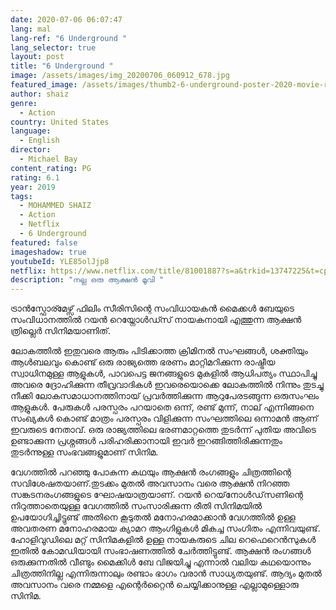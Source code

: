 ```yaml
---
date: 2020-07-06 06:07:47
lang: mal
lang-ref: "6 Underground "
lang_selector: true
layout: post
title: "6 Underground "
image: /assets/images/img_20200706_060912_678.jpg
featured_image: /assets/images/thumb2-6-underground-poster-2020-movie-ryan-reynolds-melanie-laurent.jpg
author: shaiz
genre:
  - Action
country: United States
language:
  - English
director:
  - Michael Bay
content_rating: PG
rating: 6.1
year: 2019
tags:
  - MOHAMMED SHAIZ
  - Action
  - Netflix
  - 6 Underground
featured: false
imageshadow: true
youtubeId: YLE85olJjp8
netflix: https://www.netflix.com/title/81001887?s=a&trkid=13747225&t=cp
description: "നല്ല ഒരു ആക്ഷൻ മൂവി "
---
```

ട്രാൻസ്ഫോര്മേഴ്സ് ഫിലിം സീരിസിന്റെ  സംവിധായകൻ മൈക്കൾ ബേയുടെ സംവിധാനത്തിൽ റയൻ റെയ്നോൾഡ്സ് നായകനായി എത്തുന്ന ആക്ഷൻ ത്രില്ലെർ സിനിമയാണിത്. 

ലോകത്തിൽ ഇതുവരെ ആരും പിടിക്കാത്ത ക്രിമിനൽ സംഘങ്ങൾ, ശക്തിയും ആൾബലവും കൊണ്ട് ഒരു രാജ്യത്തെ ഭരണം മാറ്റിമറിക്കുന്ന രാഷ്ട്രീയ സ്വാധിനമുള്ള
ആളുകൾ, പാവപെട്ട ജനങ്ങളുടെ മുകളിൽ ആധിപത്യം സ്ഥാപിച്ചു അവരെ ദ്രോഹിക്കുന്ന തീവ്രവാദികൾ ഇവരെയൊക്കെ ലോകത്തിൽ നിന്നും തുടച്ചു നീക്കി ലോകസമാധാനത്തിനായ്‌ പ്രവർത്തിക്കുന്ന ആറുപേരടങ്ങുന്ന  ഒരുസംഘം ആളുകൾ. പേരുകൾ പരസ്പരം പറയാതെ ഒന്ന്, രണ്ട് മുന്ന്, നാല് എന്നിങ്ങനെ സംഖ്യകൾ കൊണ്ട് മാത്രം പരസ്പരം വിളിക്കുന്ന സംഘത്തിലെ ഒന്നാമൻ ആണ് ഇവരുടെ നേതാവ്. ഒരു രാജ്യത്തിലെ ഭരണമാറ്റത്തെ തുടർന്ന് പുതിയ അവിടെ ഉണ്ടാക്കുന്ന പ്രശ്നങ്ങൾ പരിഹരിക്കാനായി ഇവർ ഇറങ്ങിത്തിരിക്കുന്നതും തുടർന്നുള്ള സംഭവങ്ങളുമാണ് സിനിമ. 

വേഗത്തിൽ പറഞ്ഞു പോകുന്ന കഥയും ആക്ഷൻ രംഗങ്ങളും ചിത്രത്തിന്റെ സവിശേഷതയാണ്.തുടക്കം മുതൽ അവസാനം വരെ ആക്ഷൻ നിറഞ്ഞ സങ്കടനരംഗങ്ങളുടെ ഘോഷയാത്രയാണ്. റയൻ റെയ്‌നോൾഡ്‌സണിന്റെ നിറുത്താതെയുള്ള വേഗത്തിൽ സംസാരിക്കുന്ന  രീതി സിനിമയിൽ ഉപയോഗിച്ചിട്ടുണ്ട് അതിനെ കൂടുതൽ മനോഹരമാക്കാൻ വേഗത്തിൽ ഉള്ള അവതരണ മനോഹരമായ ക്യാമറ ആംഗിളുകൾ മികച്ച സംഗിതം എന്നിവയുണ്ട്.
ഹോളിവുഡിലെ മറ്റ് സിനിമകളിൽ ഉള്ള നായകരുടെ ചില റെഫെറെൻസുകൾ ഇതിൽ കോമഡിയായി സംഭാഷണത്തിൽ ചേർത്തിട്ടുണ്ട്. ആക്ഷൻ രംഗങ്ങൾ ഒരുക്കുന്നതിൽ വീണ്ടും മൈക്കിൾ ബേ വിജയിച്ചു എന്നാൽ വലിയ കഥയൊന്നും ചിത്രത്തിനില്ല എന്നിരുന്നാലും രണ്ടാം ഭാഗം  വരാൻ സാധ്യതയുണ്ട്.
ആദ്യം മുതൽ അവസാനം വരെ നമ്മളെ എന്റെർറ്റൈൻ ചെയ്യിക്കാനുള്ള എല്ലാമുള്ളൊരു സിനിമ.